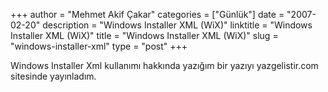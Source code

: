 +++
author = "Mehmet Akif Çakar"
categories = ["Günlük"]
date = "2007-02-20"
description = "Windows Installer XML (WiX)"
linktitle = "Windows Installer XML (WiX)"
title = "Windows Installer XML (WiX)"
slug = "windows-installer-xml"
type = "post"
+++

Windows Installer Xml kullanımı hakkında yazığım bir yazıyı yazgelistir.com sitesinde yayınladım.